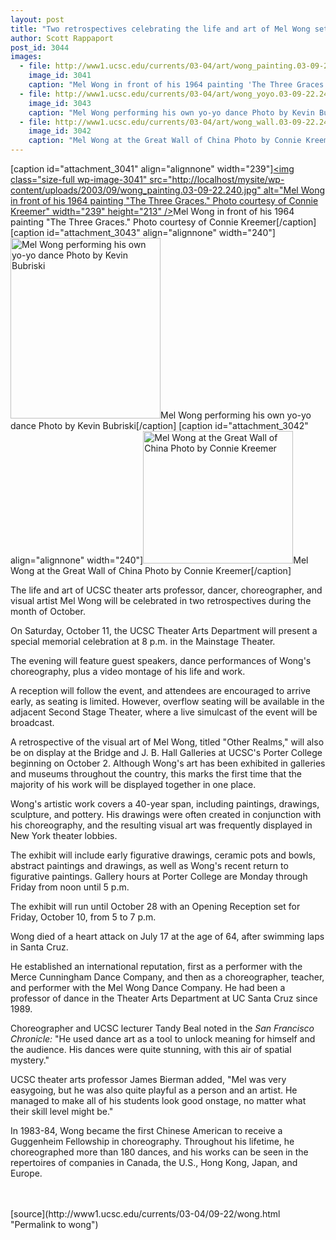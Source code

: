 ```yaml
---
layout: post
title: "Two retrospectives celebrating the life and art of Mel Wong set for October"
author: Scott Rappaport
post_id: 3044
images:
  - file: http://www1.ucsc.edu/currents/03-04/art/wong_painting.03-09-22.240.jpg
    image_id: 3041
    caption: "Mel Wong in front of his 1964 painting 'The Three Graces.' Photo courtesy of Connie Kreemer"
  - file: http://www1.ucsc.edu/currents/03-04/art/wong_yoyo.03-09-22.240.jpg
    image_id: 3043
    caption: "Mel Wong performing his own yo-yo dance Photo by Kevin Bubriski"
  - file: http://www1.ucsc.edu/currents/03-04/art/wong_wall.03-09-22.240.jpg
    image_id: 3042
    caption: "Mel Wong at the Great Wall of China Photo by Connie Kreemer"
---
```


[caption id="attachment_3041" align="alignnone" width="239"]<a href="http://localhost/mysite/wp-content/uploads/2003/09/wong_painting.03-09-22.240.jpg"><img class="size-full wp-image-3041" src="http://localhost/mysite/wp-content/uploads/2003/09/wong_painting.03-09-22.240.jpg" alt="Mel Wong in front of his 1964 painting "The Three Graces." Photo courtesy of Connie Kreemer" width="239" height="213" /></a>Mel Wong in front of his 1964 painting "The Three Graces." Photo courtesy of Connie Kreemer[/caption]
[caption id="attachment_3043" align="alignnone" width="240"]<a href="http://localhost/mysite/wp-content/uploads/2003/09/wong_yoyo.03-09-22.240.jpg"><img class="size-full wp-image-3043" src="http://localhost/mysite/wp-content/uploads/2003/09/wong_yoyo.03-09-22.240.jpg" alt="Mel Wong performing his own yo-yo dance Photo by Kevin Bubriski" width="240" height="289" /></a>Mel Wong performing his own yo-yo dance Photo by Kevin Bubriski[/caption]
[caption id="attachment_3042" align="alignnone" width="240"]<a href="http://localhost/mysite/wp-content/uploads/2003/09/wong_wall.03-09-22.240.jpg"><img class="size-full wp-image-3042" src="http://localhost/mysite/wp-content/uploads/2003/09/wong_wall.03-09-22.240.jpg" alt="Mel Wong at the Great Wall of China Photo by Connie Kreemer" width="240" height="212" /></a>Mel Wong at the Great Wall of China Photo by Connie Kreemer[/caption]
<p>
  The life and art of UCSC theater arts professor, dancer, choreographer, and visual artist Mel Wong will be celebrated in two retrospectives during the month of October.
</p>
<p>
  On Saturday, October 11, the UCSC Theater Arts Department will present a special memorial celebration at 8 p.m. in the Mainstage Theater.
</p>
<p>
  The evening will feature guest speakers, dance performances of Wong's choreography, plus a video montage of his life and work.
</p>
<p>
  A reception will follow the event, and attendees are encouraged to arrive early, as seating is limited. However, overflow seating will be available in the adjacent Second Stage Theater, where a live simulcast of the event will be broadcast.<br>
</p>
<p>
  A retrospective of the visual art of Mel Wong, titled "Other Realms," will also be on display at the Bridge and J. B. Hall Galleries at UCSC's Porter College beginning on October 2. Although Wong's art has been exhibited in galleries and museums throughout the country, this marks the first time that the majority of his work will be displayed together in one place.<br>
</p>
<p>
  Wong's artistic work covers a 40-year span, including paintings, drawings, sculpture, and pottery. His drawings were often created in conjunction with his choreography, and the resulting visual art was frequently displayed in New York theater lobbies.
</p>
<p>
  The exhibit will include early figurative drawings, ceramic pots and bowls, abstract paintings and drawings, as well as Wong's recent return to figurative paintings. Gallery hours at Porter College are Monday through Friday from noon until 5 p.m.
</p>
<p>
  The exhibit will run until October 28 with an Opening Reception set for Friday, October 10, from 5 to 7 p.m.<br>
</p>
<p>
  Wong died of a heart attack on July 17 at the age of 64, after swimming laps in Santa Cruz.
</p>
<p>
  He established an international reputation, first as a performer with the Merce Cunningham Dance Company, and then as a choreographer, teacher, and performer with the Mel Wong Dance Company. He had been a professor of dance in the Theater Arts Department at UC Santa Cruz since 1989.<br>
</p>
<p>
  Choreographer and UCSC lecturer Tandy Beal noted in the <i>San Francisco Chronicle:</i> "He used dance art as a tool to unlock meaning for himself and the audience. His dances were quite stunning, with this air of spatial mystery."<br>
</p>
<p>
  UCSC theater arts professor James Bierman added, "Mel was very easygoing, but he was also quite playful as a person and an artist. He managed to make all of his students look good onstage, no matter what their skill level might be."<br>
</p>
<p>
  In 1983-84, Wong became the first Chinese American to receive a Guggenheim Fellowship in choreography. Throughout his lifetime, he choreographed more than 180 dances, and his works can be seen in the repertoires of companies in Canada, the U.S., Hong Kong, Japan, and Europe.<br>
  <br>
  <br>
</p>
[source](http://www1.ucsc.edu/currents/03-04/09-22/wong.html "Permalink to wong")
